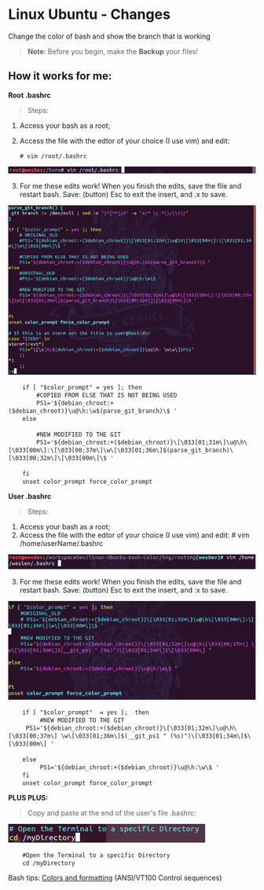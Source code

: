 # Linux Ubuntu - Changes
Change the color of bash and show the branch that is working

> **Note**: Before you begin, make the **Backup** your files!

## How it works for me:

**Root .bashrc**

> Steps:
1. Access your bash as a root;

2.  Access the file with the edtor of your choice (I use vim) and edit:

        # vim /root/.bashrc

![enter image description here](https://raw.githubusercontent.com/weslen02/linux-Ubuntu-Bash-Color/master/img/rootImg/02.png)

3. For me these edits work! When you finish the edits, save the file and restart bash. Save: (button) Esc to exit the insert, and :x to save.

![enter image description here](https://raw.githubusercontent.com/weslen02/linux-Ubuntu-Bash-Color/master/img/rootImg/03.png)


        if [ "$color_prompt" = yes ]; then
            #COPIED FROM ELSE THAT IS NOT BEING USED
            PS1='${debian_chroot:+($debian_chroot)}\u@\h:\w$(parse_git_branch)\$ '
        else

            #NEW MODIFIED TO THE GIT
            PS1='${debian_chroot:+($debian_chroot)}\[\033[01;31m\]\u@\h\[\033[00m\]:\[\033[00;37m\]\w\[\033[01;36m\]$(parse_git_branch)\[\033[00;32m\]\[\033[00m\]\$ '

        fi
        unset color_prompt force_color_prompt
      

**User .bashrc**

> Steps:

1. Access your bash as a root;
2. Access the file with the edtor of your choice (I use vim) and edit: # vim /home/userName/.bashrc

![enter image description here](https://raw.githubusercontent.com/weslen02/linux-Ubuntu-Bash-Color/master/img/userImg/01.png)

3. For me these edits work! When you finish the edits, save the file and restart bash. Save: (button) Esc to exit the insert, and :x to save.

![enter image description here](https://raw.githubusercontent.com/weslen02/linux-Ubuntu-Bash-Color/master/img/userImg/02.png)

        if [ "$color_prompt"  = yes ];  then
             #NEW MODIFIED TO THE GIT
         PS1='${debian_chroot:+($debian_chroot)}\[\033[01;32m\]\u@\h\[\033[00;37m\] \w\[\033[01;36m\]$(__git_ps1 " (%s)")\[\033[01;34m\]$\[\033[00m\] '
    
        else
             PS1='${debian_chroot:+($debian_chroot)}\u@\h:\w\$ '
        fi
        unset color_prompt force_color_prompt

**PLUS PLUS:**

> Copy and paste at the end of the user's file .bashrc:

![enter image description here](https://raw.githubusercontent.com/weslen02/linux-Ubuntu-Bash-Color/master/img/userImg/03.png)

        #Open the Terminal to a specific Directory
        cd /myDirectory
        

Bash tips: [Colors and formatting](https://misc.flogisoft.com/bash/tip_colors_and_formatting) (ANSI/VT100 Control sequences)

